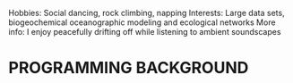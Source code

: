 Hobbies:  Social dancing, rock climbing, napping
Interests: Large data sets, biogeochemical oceanographic modeling and ecological networks
More info:  I enjoy peacefully drifting off while listening to ambient soundscapes

PROGRAMMING BACKGROUND
=================================================